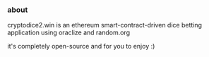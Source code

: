 ### about

cryptodice2.win is an ethereum smart-contract-driven dice betting application using oraclize and random.org

it's completely open-source and for you to enjoy :)
